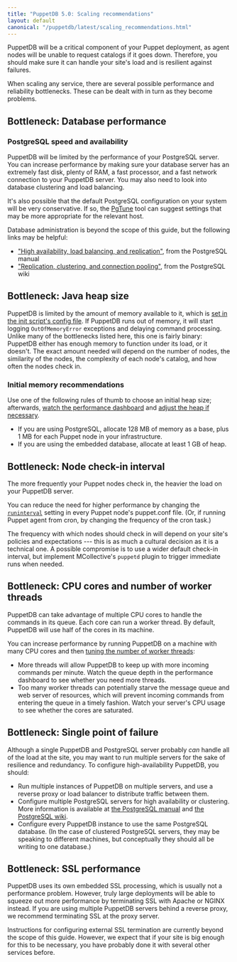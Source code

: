 ```yaml
---
title: "PuppetDB 5.0: Scaling recommendations"
layout: default
canonical: "/puppetdb/latest/scaling_recommendations.html"
---
```


[configure_heap]: ./configure.html#configuring-the-java-heap-size
[dashboard]: ./maintain_and_tune.html#monitor-the-performance-dashboard
[heap]: ./maintain_and_tune.html#tune-the-max-heap-size
[threads]: ./maintain_and_tune.html#tune-the-number-of-threads
[postgres]: ./configure.html#using-postgresql
[pg_ha]: http://www.postgresql.org/docs/current/interactive/high-availability.html
[pg_replication]: http://wiki.postgresql.org/wiki/Replication,_Clustering,_and_Connection_Pooling
[ram]: #bottleneck-java-heap-size
[runinterval]: {{puppet}}/configuration.html#runinterval

PuppetDB will be a critical component of your Puppet deployment, as agent nodes will be unable to request catalogs if it goes down. Therefore, you should make sure it can handle your site's load and is resilient against failures.

When scaling any service, there are several possible performance and reliability bottlenecks. These can be dealt with in turn as they become problems.


Bottleneck: Database performance
-----

### PostgreSQL speed and availability

PuppetDB will be limited by the performance of your PostgreSQL server.
You can increase performance by making sure your database server has an
extremely fast disk, plenty of RAM, a fast processor, and a fast
network connection to your PuppetDB server. You may also need to look
into database clustering and load balancing.

It's also possible that the default PostgreSQL configuration on your
system will be very conservative. If so, the
[PgTune](http://pgfoundry.org/projects/pgtune/) tool can suggest
settings that may be more appropriate for the relevant host.

Database administration is beyond the scope of this guide, but the
following links may be helpful:

* ["High availability, load balancing, and replication"][pg_ha], from the PostgreSQL manual
* ["Replication, clustering, and connection pooling"][pg_replication], from the PostgreSQL wiki

Bottleneck: Java heap size
-----

PuppetDB is limited by the amount of memory available to it, which is [set in the init script's config file][configure_heap]. If PuppetDB runs out of memory, it will start logging `OutOfMemoryError` exceptions and delaying command processing. Unlike many of the bottlenecks listed here, this one is fairly binary: PuppetDB either has enough memory to function under its load, or it doesn't. The exact amount needed will depend on the number of nodes, the similarity of the nodes, the complexity of each node's catalog, and how often the nodes check in.

### Initial memory recommendations

Use one of the following rules of thumb to choose an initial heap size; afterwards, [watch the performance dashboard][dashboard] and [adjust the heap if necessary][heap].

* If you are using PostgreSQL, allocate 128 MB of memory as a base, plus 1 MB for each Puppet node in your infrastructure.
* If you are using the embedded database, allocate at least 1 GB of heap.

Bottleneck: Node check-in interval
-----

The more frequently your Puppet nodes check in, the heavier the load on your PuppetDB server.

You can reduce the need for higher performance by changing the [`runinterval`][runinterval] setting in every Puppet node's puppet.conf file. (Or, if running Puppet agent from cron, by changing the frequency of the cron task.)

The frequency with which nodes should check in will depend on your site's policies and expectations --- this is as much a cultural decision as it is a technical one. A possible compromise is to use a wider default check-in interval, but implement MCollective's `puppetd` plugin to trigger immediate runs when needed.

Bottleneck: CPU cores and number of worker threads
-----

PuppetDB can take advantage of multiple CPU cores to handle the commands in its queue. Each core can run a worker thread. By default, PuppetDB will use half of the cores in its machine.

You can increase performance by running PuppetDB on a machine with many CPU cores and then [tuning the number of worker threads][threads]:

* More threads will allow PuppetDB to keep up with more incoming commands per minute. Watch the queue depth in the performance dashboard to see whether you need more threads.
* Too many worker threads can potentially starve the message queue and web server of resources, which will prevent incoming commands from entering the queue in a timely fashion. Watch your server's CPU usage to see whether the cores are saturated.

Bottleneck: Single point of failure
-----

Although a single PuppetDB and PostgreSQL server probably _can_ handle all of the load at the site, you may want to run multiple servers for the sake of resilience and redundancy. To configure high-availability PuppetDB, you should:

* Run multiple instances of PuppetDB on multiple servers, and use a reverse proxy or load balancer to distribute traffic between them.
* Configure multiple PostgreSQL servers for high availability or clustering. More information is available at [the PostgreSQL manual][pg_ha] and [the PostgreSQL wiki][pg_replication].
* Configure every PuppetDB instance to use the same PostgreSQL database. (In the case of clustered PostgreSQL servers, they may be speaking to different machines, but conceptually they should all be writing to one database.)


Bottleneck: SSL performance
-----

PuppetDB uses its own embedded SSL processing, which is usually not a performance problem. However, truly large deployments will be able to squeeze out more performance by terminating SSL with Apache or NGINX instead. If you are using multiple PuppetDB servers behind a reverse proxy, we recommend terminating SSL at the proxy server.

Instructions for configuring external SSL termination are currently beyond the scope of this guide. However, we expect that if your site is big enough for this to be necessary, you have probably done it with several other services before.

